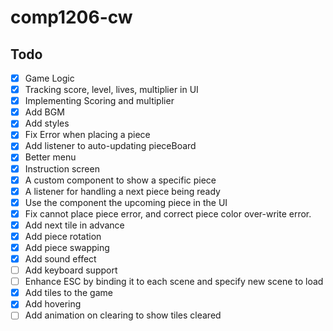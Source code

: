 # comp1206-cw

## Todo

- [x] Game Logic
- [x] Tracking score, level, lives, multiplier in UI
- [x] Implementing Scoring and multiplier
- [x] Add BGM
- [x] Add styles
- [x] Fix Error when placing a piece
- [x] Add listener to auto-updating pieceBoard
- [x] Better menu
- [x] Instruction screen
- [x] A custom component to show a specific piece
- [x] A listener for handling a next piece being ready
- [x] Use the component the upcoming piece in the UI
- [x] Fix cannot place piece error, and correct piece color over-write error.
- [x] Add next tile in advance
- [x] Add piece rotation
- [x] Add piece swapping
- [x] Add sound effect
- [ ] Add keyboard support
- [ ] Enhance ESC by binding it to each scene and specify new scene to load
- [x] Add tiles to the game
- [x] Add hovering
- [ ] Add animation on clearing to show tiles cleared
